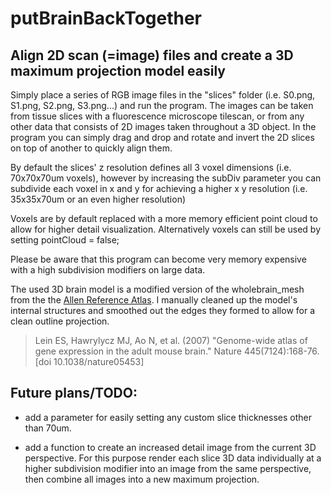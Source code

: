 # putBrainBackTogether

## Align 2D scan (=image) files and create a 3D maximum projection model easily

Simply place a series of RGB image files in the "slices" folder (i.e. S0.png, S1.png, S2.png, S3.png...) and run the program.
The images can be taken from tissue slices with a fluorescence microscope tilescan, or from any other data that consists of 2D images taken throughout a 3D object.
In the program you can simply drag and drop and rotate and invert the 2D slices on top of another to quickly align them.

By default the slices' z resolution defines all 3 voxel dimensions (i.e. 70x70x70um voxels), however by increasing the subDiv parameter you can subdivide each voxel in x and y for achieving a higher x y resolution (i.e. 35x35x70um or an even higher resolution)

Voxels are by default replaced with a more memory efficient point cloud to allow for higher detail visualization. Alternatively voxels can still be used by setting pointCloud = false;

Please be aware that this program can become very memory expensive with a high subdivision modifiers on large data.

The used 3D brain model is a modified version of the wholebrain_mesh from the the [Allen Reference Atlas](https://scalablebrainatlas.incf.org/mouse/ABA_v3).
I manually cleaned up the model's internal structures and smoothed out the edges they formed to allow for a clean outline projection.
> Lein ES, Hawrylycz MJ, Ao N, et al. (2007) "Genome-wide atlas of gene expression in the adult mouse brain." Nature 445(7124):168-76. [doi 10.1038/nature05453]

## Future plans/TODO:
* add a parameter for easily setting any custom slice thicknesses other than 70um.

* add a function to create an increased detail image from the current 3D perspective.
For this purpose render each slice 3D data individually at a higher subdivision modifier into an image from the same perspective, then combine all images into a new maximum projection.